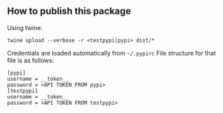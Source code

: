 ## How to publish this package

Using twine:
```
twine upload --verbose -r <testpypi|pypi> dist/*
```

Credentials are loaded automatically from `~/.pypirc`
File structure for that file is as follows:
```
[pypi]
username = __token__
password = <API TOKEN FROM pypi>
[testpypi]
username = __token__
password = <API TOKEN FROM testpypi>
```

